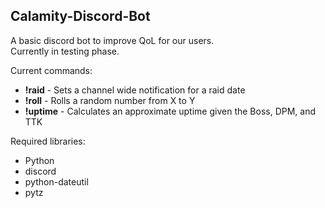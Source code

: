 ## Calamity-Discord-Bot

A basic discord bot to improve QoL for our users.  
Currently in testing phase.

Current commands:

* **\!raid** - Sets a channel wide notification for a raid date
* **\!roll** - Rolls a random number from X to Y
* **\!uptime** - Calculates an approximate uptime given the Boss, DPM, and TTK
  
Required libraries:
* Python
* discord
* python-dateutil
* pytz
